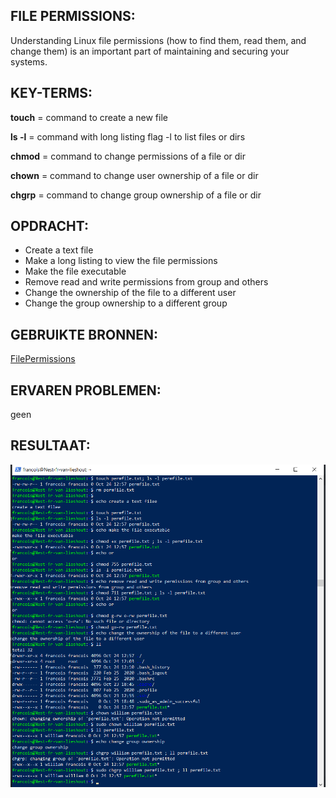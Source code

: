 ## FILE PERMISSIONS:

Understanding Linux file permissions (how to find them, read them, and change them) is an important part of maintaining and securing your systems.

## KEY-TERMS:

**touch** = command to create a new file

**ls -l** = command with long listing flag -l to list files or dirs

**chmod** = command to change permissions of a file or dir

**chown** = command to change user ownership of a file or dir

**chgrp** = command to change group ownership of a file or dir

## OPDRACHT:

* Create a text file
* Make a long listing to view the file permissions
* Make the file executable
* Remove read and write permissions from group and others
* Change the ownership of the file to a different user
* Change the group ownership to a different group

## GEBRUIKTE BRONNEN:

[FilePermissions](https://www.redhat.com/sysadmin/linux-file-permissions-explained)

## ERVAREN PROBLEMEN:

geen

## RESULTAAT:

![ScrSht](../00_includes/Linux/linux5.0.png)